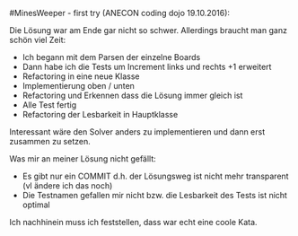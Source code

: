 #MinesWeeper - first try (ANECON coding dojo 19.10.2016):

Die Lösung war am Ende gar nicht so schwer. Allerdings braucht man ganz schön viel Zeit:
- Ich begann mit dem Parsen der einzelne Boards
- Dann habe ich die Tests um Increment links und rechts +1 erweitert
- Refactoring in eine neue Klasse
- Implementierung oben / unten
- Refactoring und Erkennen dass die Lösung immer gleich ist
- Alle Test fertig
- Refactoring der Lesbarkeit in Hauptklasse

Interessant wäre den Solver anders zu implementieren und dann erst zusammen zu setzen.

Was mir an meiner Lösung nicht gefällt:
-	Es gibt nur ein COMMIT d.h. der Lösungsweg ist nicht mehr transparent (vl ändere ich das noch)
-	Die Testnamen gefallen mir nicht bzw. die Lesbarkeit des Tests ist nicht optimal

Ich nachhinein muss ich feststellen, dass war echt eine coole Kata.
